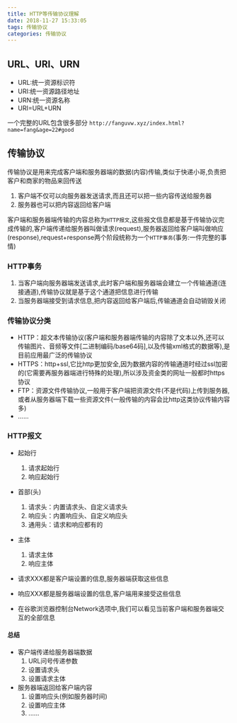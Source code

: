 ```yaml
---
title: HTTP等传输协议理解
date: 2018-11-27 15:33:05
tags: 传输协议
categories: 传输协议
---
```

## URL、URI、URN
* URL:统一资源标识符
* URI:统一资源路径地址
* URN:统一资源名称
* URI=URL+URN

一个完整的URL包含很多部分
`http://fanguvw.xyz/index.html?name=fang&age=22#good`

## 传输协议

传输协议是用来完成客户端和服务器端的数据(内容)传输,类似于快递小哥,负责把客户和商家的物品来回传送
1. 客户端不仅可以向服务器发送请求,而且还可以把一些内容传送给服务器
2. 服务器也可以把内容返回给客户端

客户端和服务器端传输的内容总称为`HTTP报文`,这些报文信息都是基于传输协议完成传输的,客户端传递给服务器叫做请求(request),服务器返回给客户端叫做响应(response),request+response两个阶段统称为一个`HTTP事务`(事务:一件完整的事情)
### HTTP事务
1. 当客户端向服务器端发送请求,此时客户端和服务器端会建立一个传输通道(连接通道),传输协议就是基于这个通道把信息进行传输
2. 当服务器端接受到请求信息,把内容返回给客户端后,传输通道会自动销毁关闭
### 传输协议分类
* HTTP：超文本传输协议(客户端和服务器端传输的内容除了文本以外,还可以传输图片、音频等文件[二进制编码/base64码],以及传输xml格式的数据等),是目前应用最广泛的传输协议
* HTTPS：http+ssl,它比http更加安全,因为数据内容的传输通道时经过ssl加密的(它需要再服务器端进行特殊的处理),所以涉及资金类的网址一般都时https协议
* FTP：资源文件传输协议,一般用于客户端把资源文件(不是代码)上传到服务器,或者从服务器端下载一些资源文件(一般传输的内容会比http这类协议传输内容多)
* ......
### HTTP报文
* 起始行

    1. 请求起始行
    2. 响应起始行
* 首部(头)
    1. 请求头：内置请求头、自定义请求头
    2. 响应头：内置响应头、自定义响应头
    3. 通用头：请求和响应都有的
* 主体
    1. 请求主体
    2. 响应主体
* 请求XXX都是客户端设置的信息,服务器端获取这些信息
* 响应XXX都是服务器端设置的信息,客户端用来接受这些信息
* 在谷歌浏览器控制台Network选项中,我们可以看见当前客户端和服务器端交互的全部信息
#### 总结
* 客户端传递给服务器端数据
    1. URL问号传递参数
    2. 设置请求头
    3. 设置请求主体
* 服务器端返回给客户端内容
    1. 设置响应头(例如服务器时间)
    2. 设置响应主体
    3. ......
